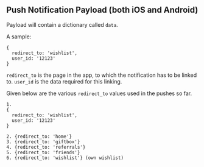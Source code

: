Push Notification Payload (both iOS and Android)
------------------------------------------------

Payload will contain a dictionary called `data`. 

A sample:
```
{
  redirect_to: 'wishlist',
  user_id: '12123'
}
```

`redirect_to` is the page in the app, to which the notification has to be linked to. `user_id` is the data required for this linking. 

Given below are the various `redirect_to` values used in the pushes so far. 

```
1. 
{
  redirect_to: 'wishlist',
  user_id: '12123'
}

2. {redirect_to: 'home'}
3. {redirect_to: 'giftbox'}
4. {redirect_to: 'referrals'}
5. {redirect_to: 'friends'}
6. {redirect_to: 'wishlist'} (own wishlist)
```
